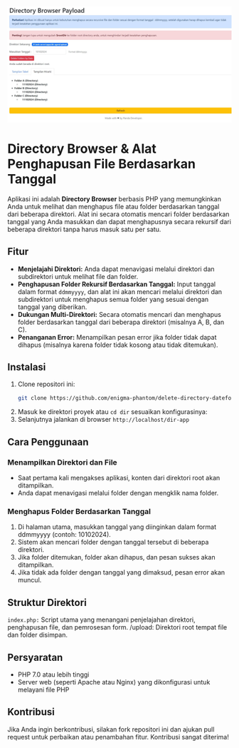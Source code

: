 ![Screenshot Aplikasi](https://github.com/enigma-phantom/delete-directory-dateformat/blob/main/screenshot/Screenshot_1.jpeg)
# Directory Browser & Alat Penghapusan File Berdasarkan Tanggal

Aplikasi ini adalah **Directory Browser** berbasis PHP yang memungkinkan Anda untuk melihat dan menghapus file atau folder berdasarkan tanggal dari beberapa direktori. Alat ini secara otomatis mencari folder berdasarkan tanggal yang Anda masukkan dan dapat menghapusnya secara rekursif dari beberapa direktori tanpa harus masuk satu per satu.

## Fitur

- **Menjelajahi Direktori:** Anda dapat menavigasi melalui direktori dan subdirektori untuk melihat file dan folder.
- **Penghapusan Folder Rekursif Berdasarkan Tanggal:** Input tanggal dalam format `ddmmyyyy`, dan alat ini akan mencari melalui direktori dan subdirektori untuk menghapus semua folder yang sesuai dengan tanggal yang diberikan.
- **Dukungan Multi-Direktori:** Secara otomatis mencari dan menghapus folder berdasarkan tanggal dari beberapa direktori (misalnya A, B, dan C).
- **Penanganan Error:** Menampilkan pesan error jika folder tidak dapat dihapus (misalnya karena folder tidak kosong atau tidak ditemukan).

## Instalasi

1. Clone repositori ini:
   ```bash
   git clone https://github.com/enigma-phantom/delete-directory-dateformat.git

2. Masuk ke direktori proyek atau `cd dir` sesuaikan konfigurasinya:
3. Selanjutnya jalankan di browser `http://localhost/dir-app`

## Cara Penggunaan
### Menampilkan Direktori dan File
- Saat pertama kali mengakses aplikasi, konten dari direktori root akan ditampilkan.
- Anda dapat menavigasi melalui folder dengan mengklik nama folder.
### Menghapus Folder Berdasarkan Tanggal
1. Di halaman utama, masukkan tanggal yang diinginkan dalam format ddmmyyyy (contoh: 10102024).
2. Sistem akan mencari folder dengan tanggal tersebut di beberapa direktori.
3. Jika folder ditemukan, folder akan dihapus, dan pesan sukses akan ditampilkan.
4. Jika tidak ada folder dengan tanggal yang dimaksud, pesan error akan muncul.

## Struktur Direktori
`index.php:` Script utama yang menangani penjelajahan direktori, penghapusan file, dan pemrosesan form.
/upload: Direktori root tempat file dan folder disimpan.

## Persyaratan
- PHP 7.0 atau lebih tinggi
- Server web (seperti Apache atau Nginx) yang dikonfigurasi untuk melayani file PHP

## Kontribusi
Jika Anda ingin berkontribusi, silakan fork repositori ini dan ajukan pull request untuk perbaikan atau penambahan fitur. Kontribusi sangat diterima!
   
